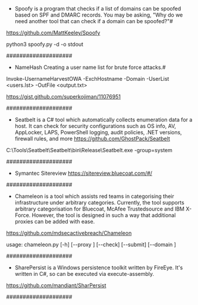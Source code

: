 
- Spoofy is a program that checks if a list of domains can be spoofed based on SPF and DMARC records. You may be asking, "Why do we need another tool that can check if a domain can be spoofed?"#

https://github.com/MattKeeley/Spoofy

python3 spoofy.py -d <DOMAIN> -o stdout

####################

- NameHash Creating a user name list for brute force attacks.#


Invoke-UsernameHarvestOWA -ExchHostname <TARGET> -Domain <DOMAIN> -UserList <users.lst> -OutFile <output.txt>

https://gist.github.com/superkojiman/11076951

####################

- Seatbelt is a C# tool which automatically collects enumeration data for a host.  It can check for security configurations such as OS info, AV, AppLocker, LAPS, PowerShell logging, audit policies, .NET versions, firewall rules, and more
https://github.com/GhostPack/Seatbelt

C:\Tools\Seatbelt\Seatbelt\bin\Release\Seatbelt.exe -group=system

####################

- Symantec Sitereview
https://sitereview.bluecoat.com/#/

####################

 - Chameleon is a tool which assists red teams in categorising their infrastructure under arbitrary categories. Currently, the tool supports arbitrary categorisation for Bluecoat, McAfee Trustedsource and IBM X-Force. However, the tool is designed in such a way that additional proxies can be added with ease.

https://github.com/mdsecactivebreach/Chameleon

usage: chameleon.py [-h] [--proxy <proxy>] [--check] [--submit]
                    [--domain <domain>]

####################

- SharePersist is a Windows persistence toolkit written by FireEye. It's written in C#, so can be executed via execute-assembly.
 
https://github.com/mandiant/SharPersist

####################


